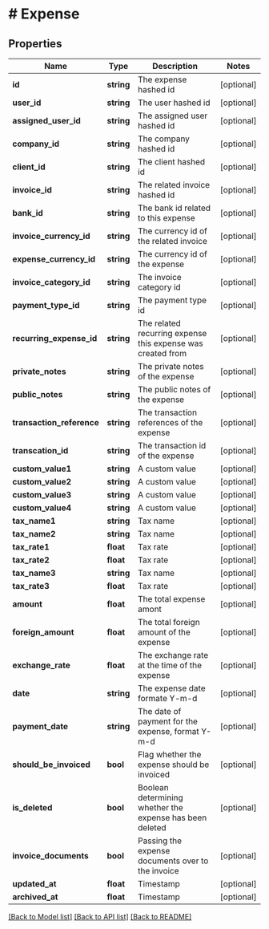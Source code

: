 # # Expense

## Properties

Name | Type | Description | Notes
------------ | ------------- | ------------- | -------------
**id** | **string** | The expense hashed id | [optional]
**user_id** | **string** | The user hashed id | [optional]
**assigned_user_id** | **string** | The assigned user hashed id | [optional]
**company_id** | **string** | The company hashed id | [optional]
**client_id** | **string** | The client hashed id | [optional]
**invoice_id** | **string** | The related invoice hashed id | [optional]
**bank_id** | **string** | The bank id related to this expense | [optional]
**invoice_currency_id** | **string** | The currency id of the related invoice | [optional]
**expense_currency_id** | **string** | The currency id of the expense | [optional]
**invoice_category_id** | **string** | The invoice category id | [optional]
**payment_type_id** | **string** | The payment type id | [optional]
**recurring_expense_id** | **string** | The related recurring expense this expense was created from | [optional]
**private_notes** | **string** | The private notes of the expense | [optional]
**public_notes** | **string** | The public notes of the expense | [optional]
**transaction_reference** | **string** | The transaction references of the expense | [optional]
**transcation_id** | **string** | The transaction id of the expense | [optional]
**custom_value1** | **string** | A custom value | [optional]
**custom_value2** | **string** | A custom value | [optional]
**custom_value3** | **string** | A custom value | [optional]
**custom_value4** | **string** | A custom value | [optional]
**tax_name1** | **string** | Tax name | [optional]
**tax_name2** | **string** | Tax name | [optional]
**tax_rate1** | **float** | Tax rate | [optional]
**tax_rate2** | **float** | Tax rate | [optional]
**tax_name3** | **string** | Tax name | [optional]
**tax_rate3** | **float** | Tax rate | [optional]
**amount** | **float** | The total expense amont | [optional]
**foreign_amount** | **float** | The total foreign amount of the expense | [optional]
**exchange_rate** | **float** | The exchange rate at the time of the expense | [optional]
**date** | **string** | The expense date formate Y-m-d | [optional]
**payment_date** | **string** | The date of payment for the expense, format Y-m-d | [optional]
**should_be_invoiced** | **bool** | Flag whether the expense should be invoiced | [optional]
**is_deleted** | **bool** | Boolean determining whether the expense has been deleted | [optional]
**invoice_documents** | **bool** | Passing the expense documents over to the invoice | [optional]
**updated_at** | **float** | Timestamp | [optional]
**archived_at** | **float** | Timestamp | [optional]

[[Back to Model list]](../../README.md#models) [[Back to API list]](../../README.md#endpoints) [[Back to README]](../../README.md)

